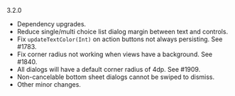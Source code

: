 3.2.0

* Dependency upgrades.
* Reduce single/multi choice list dialog margin between text and controls.
* Fix `updateTextColor(Int)` on action buttons not always persisting. See #1783.
* Fix corner radius not working when views have a background. See #1840.
* All dialogs will have a default corner radius of 4dp. See #1909.
* Non-cancelable bottom sheet dialogs cannot be swiped to dismiss.
* Other minor changes.
